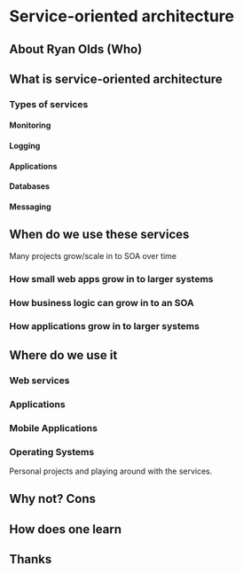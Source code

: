 # Service-oriented architecture

## About Ryan Olds (Who)

## What is service-oriented architecture

### Types of services

#### Monitoring

#### Logging

#### Applications

#### Databases

#### Messaging

## When do we use these services

Many projects grow/scale in to SOA over time

### How small web apps grow in to larger systems

### How business logic can grow in to an SOA

### How applications grow in to larger systems

## Where do we use it

### Web services

### Applications

### Mobile Applications

### Operating Systems

Personal projects and playing around with the services.

## Why not? Cons

## How does one learn

## Thanks